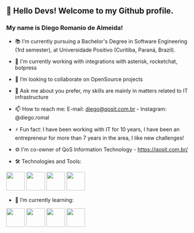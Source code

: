 ## 👋 Hello Devs! Welcome to my Github profile.
### My name is Diego Romanio de Almeida!

- 📚 I’m currently pursuing a Bachelor's Degree in Software Engineering (1rd semester), at Universidade Positivo (Curitiba, Paraná, Brazil).
- 🔭 I'm currently working with integrations with asterisk, rocketchat, botpress
- 👯 I’m looking to collaborate on OpenSource projects
- 💬 Ask me about you prefer, my skills are mainly in matters related to IT infrastructure
- 📫 How to reach me: E-mail: diego@qosit.com.br - Instagram: @diego.romal
- ⚡ Fun fact: I have been working with IT for 10 years, I have been an entrepreneur for more than 7 years in the area, I like new challenges!
- ⚙️ I'm co-owner of QoS Information Technology - https://qosit.com.br/

- 🛠️ Technologies and Tools:

<img src="https://cdn.jsdelivr.net/gh/devicons/devicon/icons/python/python-original.svg" height="50" width="50" /> <img src="https://cdn.jsdelivr.net/gh/devicons/devicon/icons/linux/linux-original.svg" height="50" width="50" /> <img src="https://cdn.jsdelivr.net/gh/devicons/devicon/icons/bash/bash-original.svg" height="50" width="50" /> <img src="https://cdn.jsdelivr.net/gh/devicons/devicon/icons/docker/docker-original.svg" height="50" width="50" />
          

- 🌱 I’m currently learning:

<img src="https://cdn.jsdelivr.net/gh/devicons/devicon/icons/javascript/javascript-original.svg" height="50" width="50" /> <img src="https://cdn.jsdelivr.net/gh/devicons/devicon/icons/html5/html5-original.svg" height="50" width="50" /> <img src="https://cdn.jsdelivr.net/gh/devicons/devicon/icons/css3/css3-original.svg" height="50" width="50" /> <img src="https://cdn.jsdelivr.net/gh/devicons/devicon/icons/php/php-original.svg" height="50" width="50" />
